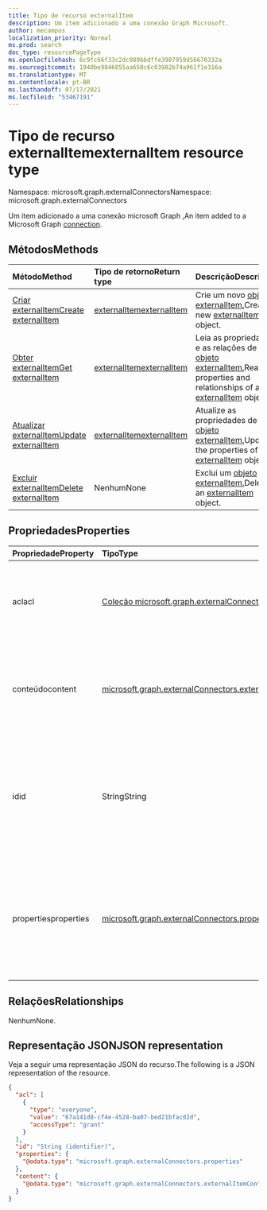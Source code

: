 ```yaml
---
title: Tipo de recurso externalItem
description: Um item adicionado a uma conexão Graph Microsoft.
author: mecampos
localization_priority: Normal
ms.prod: search
doc_type: resourcePageType
ms.openlocfilehash: 6c9fc66f33c2dc089bbdffe3987959d56670332a
ms.sourcegitcommit: 1940be9846055aa650c6c03982b74a961f1e316a
ms.translationtype: MT
ms.contentlocale: pt-BR
ms.lasthandoff: 07/17/2021
ms.locfileid: "53467191"
---
```

# <a name="externalitem-resource-type"></a><span data-ttu-id="c7cfe-103">Tipo de recurso externalItem</span><span class="sxs-lookup"><span data-stu-id="c7cfe-103">externalItem resource type</span></span>

<span data-ttu-id="c7cfe-104">Namespace: microsoft.graph.externalConnectors</span><span class="sxs-lookup"><span data-stu-id="c7cfe-104">Namespace: microsoft.graph.externalConnectors</span></span>

<span data-ttu-id="c7cfe-105">Um item adicionado a uma conexão microsoft Graph [.](externalconnectors-externalconnection.md)</span><span class="sxs-lookup"><span data-stu-id="c7cfe-105">An item added to a Microsoft Graph [connection](externalconnectors-externalconnection.md).</span></span> 

## <a name="methods"></a><span data-ttu-id="c7cfe-106">Métodos</span><span class="sxs-lookup"><span data-stu-id="c7cfe-106">Methods</span></span>
|<span data-ttu-id="c7cfe-107">Método</span><span class="sxs-lookup"><span data-stu-id="c7cfe-107">Method</span></span>|<span data-ttu-id="c7cfe-108">Tipo de retorno</span><span class="sxs-lookup"><span data-stu-id="c7cfe-108">Return type</span></span>|<span data-ttu-id="c7cfe-109">Descrição</span><span class="sxs-lookup"><span data-stu-id="c7cfe-109">Description</span></span>|
|:---|:---|:---|
|[<span data-ttu-id="c7cfe-110">Criar externalItem</span><span class="sxs-lookup"><span data-stu-id="c7cfe-110">Create externalItem</span></span>](../api/externalconnectors-externalitem-create.md)|[<span data-ttu-id="c7cfe-111">externalItem</span><span class="sxs-lookup"><span data-stu-id="c7cfe-111">externalItem</span></span>](../resources/externalconnectors-externalitem.md)|<span data-ttu-id="c7cfe-112">Crie um novo [objeto externalItem.](../resources/externalconnectors-externalitem.md)</span><span class="sxs-lookup"><span data-stu-id="c7cfe-112">Create a new [externalItem](../resources/externalconnectors-externalitem.md) object.</span></span>|
|[<span data-ttu-id="c7cfe-113">Obter externalItem</span><span class="sxs-lookup"><span data-stu-id="c7cfe-113">Get externalItem</span></span>](../api/externalconnectors-externalitem-get.md)|[<span data-ttu-id="c7cfe-114">externalItem</span><span class="sxs-lookup"><span data-stu-id="c7cfe-114">externalItem</span></span>](../resources/externalconnectors-externalitem.md)|<span data-ttu-id="c7cfe-115">Leia as propriedades e as relações de um [objeto externalItem.](../resources/externalconnectors-externalitem.md)</span><span class="sxs-lookup"><span data-stu-id="c7cfe-115">Read the properties and relationships of an [externalItem](../resources/externalconnectors-externalitem.md) object.</span></span>|
|[<span data-ttu-id="c7cfe-116">Atualizar externalItem</span><span class="sxs-lookup"><span data-stu-id="c7cfe-116">Update externalItem</span></span>](../api/externalconnectors-externalitem-update.md)|[<span data-ttu-id="c7cfe-117">externalItem</span><span class="sxs-lookup"><span data-stu-id="c7cfe-117">externalItem</span></span>](../resources/externalconnectors-externalitem.md)|<span data-ttu-id="c7cfe-118">Atualize as propriedades de [um objeto externalItem.](../resources/externalconnectors-externalitem.md)</span><span class="sxs-lookup"><span data-stu-id="c7cfe-118">Update the properties of an [externalItem](../resources/externalconnectors-externalitem.md) object.</span></span>|
|[<span data-ttu-id="c7cfe-119">Excluir externalItem</span><span class="sxs-lookup"><span data-stu-id="c7cfe-119">Delete externalItem</span></span>](../api/externalconnectors-externalitem-delete.md)|<span data-ttu-id="c7cfe-120">Nenhum</span><span class="sxs-lookup"><span data-stu-id="c7cfe-120">None</span></span>|<span data-ttu-id="c7cfe-121">Exclui um [objeto externalItem.](../resources/externalconnectors-externalitem.md)</span><span class="sxs-lookup"><span data-stu-id="c7cfe-121">Deletes an [externalItem](../resources/externalconnectors-externalitem.md) object.</span></span>|

## <a name="properties"></a><span data-ttu-id="c7cfe-122">Propriedades</span><span class="sxs-lookup"><span data-stu-id="c7cfe-122">Properties</span></span>
|<span data-ttu-id="c7cfe-123">Propriedade</span><span class="sxs-lookup"><span data-stu-id="c7cfe-123">Property</span></span>|<span data-ttu-id="c7cfe-124">Tipo</span><span class="sxs-lookup"><span data-stu-id="c7cfe-124">Type</span></span>|<span data-ttu-id="c7cfe-125">Descrição</span><span class="sxs-lookup"><span data-stu-id="c7cfe-125">Description</span></span>|
|:---|:---|:---|
|<span data-ttu-id="c7cfe-126">acl</span><span class="sxs-lookup"><span data-stu-id="c7cfe-126">acl</span></span>|<span data-ttu-id="c7cfe-127">[Coleção microsoft.graph.externalConnectors.acl](../resources/externalconnectors-acl.md)</span><span class="sxs-lookup"><span data-stu-id="c7cfe-127">[microsoft.graph.externalConnectors.acl](../resources/externalconnectors-acl.md) collection</span></span>|<span data-ttu-id="c7cfe-128">Uma matriz de entradas de controle de acesso.</span><span class="sxs-lookup"><span data-stu-id="c7cfe-128">An array of access control entries.</span></span> <span data-ttu-id="c7cfe-129">Cada entrada especifica o acesso concedido a um usuário ou grupo.</span><span class="sxs-lookup"><span data-stu-id="c7cfe-129">Each entry specifies the access granted to a user or group.</span></span> <span data-ttu-id="c7cfe-130">Obrigatório.</span><span class="sxs-lookup"><span data-stu-id="c7cfe-130">Required.</span></span>|
|<span data-ttu-id="c7cfe-131">conteúdo</span><span class="sxs-lookup"><span data-stu-id="c7cfe-131">content</span></span>|[<span data-ttu-id="c7cfe-132">microsoft.graph.externalConnectors.externalItemContent</span><span class="sxs-lookup"><span data-stu-id="c7cfe-132">microsoft.graph.externalConnectors.externalItemContent</span></span>](../resources/externalconnectors-externalitemcontent.md)|<span data-ttu-id="c7cfe-133">Uma representação em texto sem texto do conteúdo do item.</span><span class="sxs-lookup"><span data-stu-id="c7cfe-133">A plain-text  representation of the contents of the item.</span></span> <span data-ttu-id="c7cfe-134">O texto nesta propriedade é indexado em texto completo.</span><span class="sxs-lookup"><span data-stu-id="c7cfe-134">The text in this property is full-text indexed.</span></span> <span data-ttu-id="c7cfe-135">Opcional.</span><span class="sxs-lookup"><span data-stu-id="c7cfe-135">Optional.</span></span>|
|<span data-ttu-id="c7cfe-136">id</span><span class="sxs-lookup"><span data-stu-id="c7cfe-136">id</span></span>|<span data-ttu-id="c7cfe-137">String</span><span class="sxs-lookup"><span data-stu-id="c7cfe-137">String</span></span>|<span data-ttu-id="c7cfe-138">ID exclusiva fornecida pelo desenvolvedor do item dentro do [externalConnection](externalconnectors-externalconnection.md).</span><span class="sxs-lookup"><span data-stu-id="c7cfe-138">Developer-provided unique ID of the item within the containing [externalConnection](externalconnectors-externalconnection.md).</span></span> <span data-ttu-id="c7cfe-139">Deve ser alfanumérico e um máximo de 128 caracteres.</span><span class="sxs-lookup"><span data-stu-id="c7cfe-139">Must be alphanumeric and a maximum of 128 characters.</span></span> <span data-ttu-id="c7cfe-140">Obrigatório.</span><span class="sxs-lookup"><span data-stu-id="c7cfe-140">Required.</span></span>|
|<span data-ttu-id="c7cfe-141">properties</span><span class="sxs-lookup"><span data-stu-id="c7cfe-141">properties</span></span>|[<span data-ttu-id="c7cfe-142">microsoft.graph.externalConnectors.properties</span><span class="sxs-lookup"><span data-stu-id="c7cfe-142">microsoft.graph.externalConnectors.properties</span></span>](../resources/externalconnectors-properties.md)|<span data-ttu-id="c7cfe-143">Um pacote de propriedades com as propriedades do item.</span><span class="sxs-lookup"><span data-stu-id="c7cfe-143">A property bag with the properties of the item.</span></span> <span data-ttu-id="c7cfe-144">As propriedades DEVEM estar em conformidade [com o esquema](externalconnectors-schema.md) definido para [externalConnection](externalconnectors-externalconnection.md).</span><span class="sxs-lookup"><span data-stu-id="c7cfe-144">The properties MUST conform to the [schema](externalconnectors-schema.md) defined for the [externalConnection](externalconnectors-externalconnection.md).</span></span> <span data-ttu-id="c7cfe-145">Obrigatório.</span><span class="sxs-lookup"><span data-stu-id="c7cfe-145">Required.</span></span>|

## <a name="relationships"></a><span data-ttu-id="c7cfe-146">Relações</span><span class="sxs-lookup"><span data-stu-id="c7cfe-146">Relationships</span></span>
<span data-ttu-id="c7cfe-147">Nenhum</span><span class="sxs-lookup"><span data-stu-id="c7cfe-147">None.</span></span>

## <a name="json-representation"></a><span data-ttu-id="c7cfe-148">Representação JSON</span><span class="sxs-lookup"><span data-stu-id="c7cfe-148">JSON representation</span></span>
<span data-ttu-id="c7cfe-149">Veja a seguir uma representação JSON do recurso.</span><span class="sxs-lookup"><span data-stu-id="c7cfe-149">The following is a JSON representation of the resource.</span></span>
<!-- {
  "blockType": "resource",
  "keyProperty": "id",
  "@odata.type": "microsoft.graph.externalConnectors.externalItem",
  "openType": false
}
-->
```json
{
  "acl": [
    {
      "type": "everyone",
      "value": "67a141d8-cf4e-4528-ba07-bed21bfacd2d",
      "accessType": "grant"
    }
  ],
  "id": "String (identifier)",
  "properties": {
    "@odata.type": "microsoft.graph.externalConnectors.properties"
  },
  "content": {
    "@odata.type": "microsoft.graph.externalConnectors.externalItemContent"
  }
}
```

